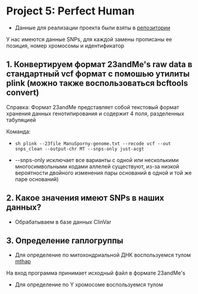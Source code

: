 # Project 5: Perfect Human 

- Данные для реализации проекта были взяты в [репозитории](https://github.com/msporny/dna)

У нас имеются данные SNPs, для каждой замены прописаны ее позиция, номер хромосомы и  идентификатор

## 1. Конвертируем формат 23andMe's raw data в стандартный vcf формат с помошью утилиты plink (можно также воспользоваться bcftools convert)

Справка: Формат 23andMe представляет собой текстовый формат хранения данных генотипирования и содержит 4 поля, разделенных табуляцией

Команда:
  
- ``sh plink --23file ManuSporny-genome.txt --recode vcf --out snps_clean --output-chr MT --snps-only just-acgt ``

- --snps-only исключает все варианты с одной или несколькими многосимвольными кодами аллелей
существуют, из-за низкой вероятности двойного изменения пары оснований в одной и той же паре оснований)

## 2. Какое значения имеют SNPs в наших данных?

- Обрабатываем в базе данных ClinVar

## 3. Определение гаплогруппы 

- Для определение по митохондриальной ДНК воспользуемся тулом [mthap](https://dna.jameslick.com/mthap/)

На вход программа принимает исходный файл в формате 23andMe's

  
- Для определение по Y хромосоме воспользуемся тулом
